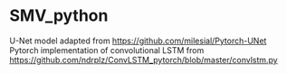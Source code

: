 # SMV_python
U-Net model adapted from https://github.com/milesial/Pytorch-UNet
Pytorch implementation of convolutional LSTM from https://github.com/ndrplz/ConvLSTM_pytorch/blob/master/convlstm.py

